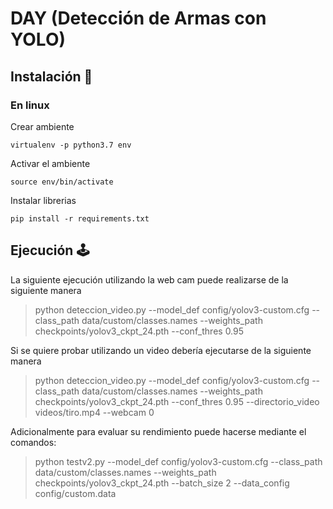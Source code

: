
# DAY (Detección de Armas con YOLO)

## Instalación 🚀

### En linux

Crear ambiente

```
virtualenv -p python3.7 env
```

Activar el ambiente

```
source env/bin/activate
```

Instalar librerias 

```
pip install -r requirements.txt
```

## Ejecución 🕹️



La siguiente ejecución utilizando la web cam puede realizarse de la siguiente manera
> python deteccion_video.py --model_def config/yolov3-custom.cfg --class_path data/custom/classes.names  --weights_path checkpoints/yolov3_ckpt_24.pth  --conf_thres 0.95

Si se quiere probar utilizando un video debería ejecutarse de la siguiente manera
>python deteccion_video.py --model_def config/yolov3-custom.cfg --class_path data/custom/classes.names  --weights_path checkpoints/yolov3_ckpt_24.pth  --conf_thres 0.95 --directorio_video videos/tiro.mp4 --webcam 0

Adicionalmente para evaluar su rendimiento puede hacerse mediante el comandos:
 >python testv2.py --model_def config/yolov3-custom.cfg --class_path data/custom/classes.names  --weights_path checkpoints/yolov3_ckpt_24.pth --batch_size 2 --data_config  config/custom.data
 
